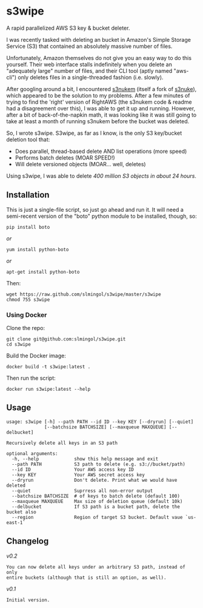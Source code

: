 s3wipe
======

A rapid parallelized AWS S3 key &amp; bucket deleter.

I was recently tasked with deleting an bucket in Amazon's Simple Storage 
Service (S3) that contained an absolutely massive number of files.

Unfortunately, Amazon themselves do not give you an easy way to do this 
yourself.  Their web interface stalls indefinitely when you delete an
"adequately large" number of files, and their CLI tool (aptly named 
"aws-cli") only deletes files in a single-threaded fashion (i.e. slowly).

After googling around a bit, I encountered 
[s3nukem](https://github.com/lathanh/s3nukem) (itself a fork
of [s3nuke](http://github.com/SFEley/s3nuke/)), which appeared to be the
solution to my problems.  After a few minutes of trying to find the 
'right' version of RightAWS (the s3nukem code & readme had a
disagreement over this), I was able to get it up and running.  However,
after a bit of back-of-the-napkin math, it was looking like it was still
going to take at least a month of running s3nukem before the bucket was 
deleted. 

So, I wrote s3wipe.  S3wipe, as far as I know, is the only S3 key/bucket 
deletion tool that:

* Does parallel, thread-based delete AND list operations (more speed)
* Performs batch deletes (MOAR SPEED!)
* Will delete versioned objects (MOAR... well, deletes)

Using s3wipe, I was able to delete _400 million S3 objects in about 24 hours_.

## Installation

This is just a single-file script, so just go ahead and run it.  It will need
a semi-recent version of the "boto" python module to be installed, though, so:

    pip install boto

_or_

    yum install python-boto

_or_

    apt-get install python-boto

Then:

    wget https://raw.github.com/slmingol/s3wipe/master/s3wipe
    chmod 755 s3wipe

### Using Docker

Clone the repo:

    git clone git@github.com:slmingol/s3wipe.git
    cd s3wipe

Build the Docker image:

    docker build -t s3wipe:latest .

Then run the script:

    docker run s3wipe:latest --help

## Usage

```
usage: s3wipe [-h] --path PATH --id ID --key KEY [--dryrun] [--quiet]
              [--batchsize BATCHSIZE] [--maxqueue MAXQUEUE] [--delbucket]

Recursively delete all keys in an S3 path

optional arguments:
  -h, --help             show this help message and exit
  --path PATH            S3 path to delete (e.g. s3://bucket/path)
  --id ID                Your AWS access key ID
  --key KEY              Your AWS secret access key
  --dryrun               Don't delete. Print what we would have deleted
  --quiet                Suprress all non-error output
  --batchsize BATCHSIZE  # of keys to batch delete (default 100)
  --maxqueue MAXQUEUE    Max size of deletion queue (default 10k)
  --delbucket            If S3 path is a bucket path, delete the bucket also
  --region               Region of target S3 bucket. Default vaue `us-east-1`

```

## Changelog

_v0.2_

    You can now delete all keys under an arbitrary S3 path, instead of only
    entire buckets (although that is still an option, as well).

_v0.1_

    Initial version.
